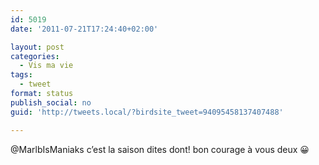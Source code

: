```yaml
---
id: 5019
date: '2011-07-21T17:24:40+02:00'

layout: post
categories:
  - Vis ma vie
tags:
  - tweet
format: status
publish_social: no
guid: 'http://tweets.local/?birdsite_tweet=94095458137407488'

---
```


@MarlbIsManiaks c’est la saison dites dont! bon courage à vous deux 😀